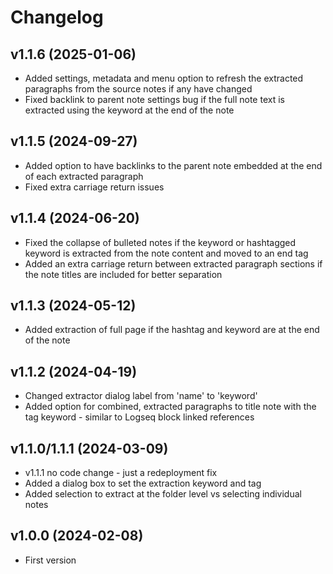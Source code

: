 # Changelog

## v1.1.6 (2025-01-06)

- Added settings, metadata and menu option to refresh the extracted paragraphs from the source notes if any have changed
- Fixed backlink to parent note settings bug if the full note text is extracted using the keyword at the end of the note

## v1.1.5 (2024-09-27)

- Added option to have backlinks to the parent note embedded at the end of each extracted paragraph
- Fixed extra carriage return issues

## v1.1.4 (2024-06-20)

- Fixed the collapse of bulleted notes if the keyword or hashtagged keyword is extracted from the note content and moved to an end tag
- Added an extra carriage return between extracted paragraph sections if the note titles are included for better separation

## v1.1.3 (2024-05-12)

- Added extraction of full page if the hashtag and keyword are at the end of the note

## v1.1.2 (2024-04-19)

- Changed extractor dialog label from 'name' to 'keyword'
- Added option for combined, extracted paragraphs to title note with the tag keyword - similar to Logseq block linked references

## v1.1.0/1.1.1 (2024-03-09)

- v1.1.1 no code change - just a redeployment fix
- Added a dialog box to set the extraction keyword and tag
- Added selection to extract at the folder level vs selecting individual notes

## v1.0.0 (2024-02-08)

- First version
